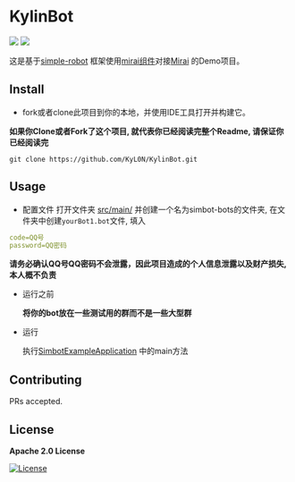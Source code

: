# KylinBot

[![](https://img.shields.io/badge/blog-Kylin-blue)](http://kyl1n.top/) [![](https://img.shields.io/badge/Language-English-green)](https://github.com/KyL0N/KylinBot/blob/main/README.md)


这是基于[simple-robot](https://github.com/ForteScarlet/simpler-robot) 框架使用[mirai组件](https://github.com/ForteScarlet/simpler-robot/tree/dev/component/component-mirai)对接[Mirai](https://github.com/mamoe/mirai) 的Demo项目。

## Install

- fork或者clone此项目到你的本地，并使用IDE工具打开并构建它。

**如果你Clone或者Fork了这个项目, 就代表你已经阅读完整个Readme, 请保证你已经阅读完**

```shell
git clone https://github.com/KyL0N/KylinBot.git
```

## Usage

- 配置文件
打开文件夹 [src/main/](src/main/resources/) 并创建一个名为simbot-bots的文件夹, 在文件夹中创建`yourBot1.bot`文件, 填入


```yaml
code=QQ号
password=QQ密码
```

**请务必确认QQ号QQ密码不会泄露，因此项目造成的个人信息泄露以及财产损失, 本人概不负责**

- 运行之前

  **将你的bot放在一些测试用的群而不是一些大型群**

- 运行

  执行[SimbotExampleApplication](src/main/java/top/kylinbot/demo/SimbotExampleApplication.java) 中的main方法

## Contributing

PRs accepted.

## License

**Apache 2.0 License**

[![License](https://img.shields.io/badge/License-Apache%202.0-blue.svg)](https://opensource.org/licenses/Apache-2.0)

